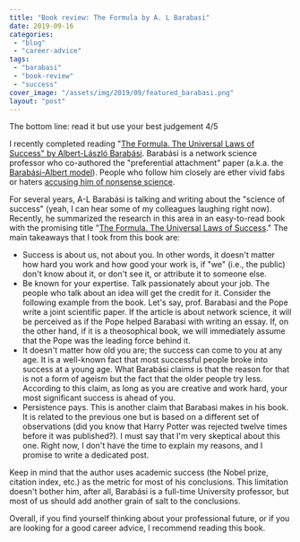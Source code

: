 ```yaml
---
title: "Book review: The Formula by A. L Barabasi"
date: 2019-09-16
categories: 
 - "blog"
 - "career-advice"
tags: 
 - "barabasi"
 - "book-review"
 - "success"
cover_image: "/assets/img/2019/09/featured_barabasi.png"
layout: "post"
---
```


The bottom line: read it but use your best judgement 4/5

I recently completed reading "[The Formula. The Universal Laws of Success" by Albert-László Barabási](http://barabasi.com/book/the-formula). Barabási is a network science professor who co-authored the "preferential attachment" paper (a.k.a. the [Barabási-Albert model](https://en.wikipedia.org/wiki/Barab%C3%A1si%E2%80%93Albert_model)). People who follow him closely are ether vivid fabs or haters [accusing him of nonsense science](https://gorelik.net/2017/11/15/another-set-of-ruthless-critique-pieces/).

For several years, A-L Barabási is talking and writing about the "science of success" (yeah, I can hear some of my colleagues laughing right now). Recently, he summarized the research in this area in an easy-to-read book with the promising title "[The Formula. The Universal Laws of Success](http://barabasi.com/book/the-formula)." The main takeaways that I took from this book are:

* Success is about us, not about you. In other words, it doesn't matter how hard you work and how good your work is, if "we" (i.e., the public) don't know about it, or don't see it, or attribute it to someone else.
* Be known for your expertise. Talk passionately about your job. The people who talk about an idea will get the credit for it. Consider the following example from the book. Let's say, prof. Barabasi and the Pope write a joint scientific paper. If the article is about network science, it will be perceived as if the Pope helped Barabasi with writing an essay. If, on the other hand, if it is a theosophical book, we will immediately assume that the Pope was the leading force behind it.
* It doesn't matter how old you are; the success can come to you at any age. It is a well-known fact that most successful people broke into success at a young age. What Barabási claims is that the reason for that is not a form of ageism but the fact that the older people try less. According to this claim, as long as you are creative and work hard, your most significant success is ahead of you.
* Persistence pays. This is another claim that Barabasi makes in his book. It is related to the previous one but is based on a different set of observations (did you know that Harry Potter was rejected twelve times before it was published?). I must say that I'm very skeptical about this one. Right now, I don't have the time to explain my reasons, and I promise to write a dedicated post.

Keep in mind that the author uses academic success (the Nobel prize, citation index, etc.) as the metric for most of his conclusions. This limitation doesn't bother him, after all, Barabási is a full-time University professor, but most of us should add another grain of salt to the conclusions. 

Overall, if you find yourself thinking about your professional future, or if you are looking for a good career advice, I recommend reading this book. 
